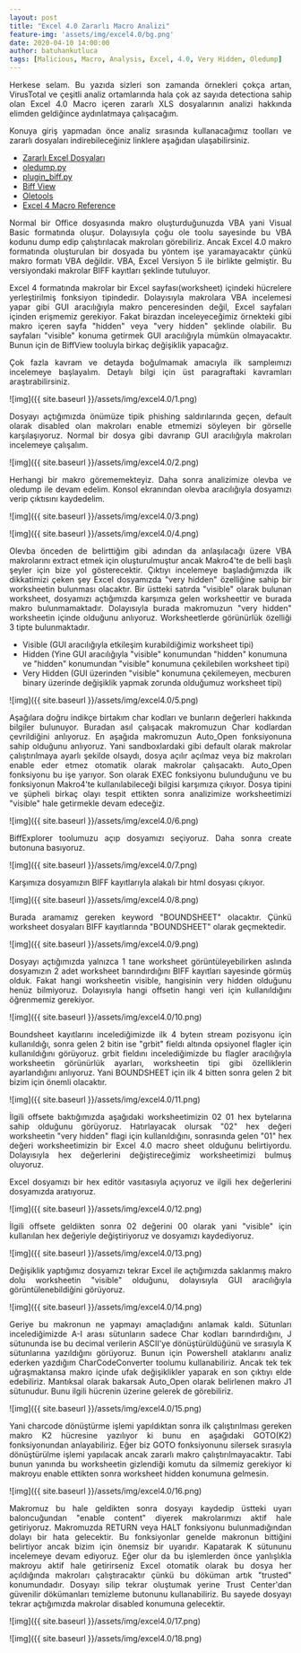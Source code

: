 ```yaml
---
layout: post
title: "Excel 4.0 Zararlı Macro Analizi"
feature-img: 'assets/img/excel4.0/bg.png'
date: 2020-04-10 14:00:00
author: batuhankutluca
tags: [Malicious, Macro, Analysis, Excel, 4.0, Very Hidden, Oledump]
---
```


<p align="justify">Herkese selam. Bu yazıda sizleri son zamanda örnekleri çokça artan, VirusTotal ve çeşitli analiz ortamlarında hala çok az sayıda detectiona sahip olan Excel 4.0 Macro içeren zararlı XLS dosyalarının analizi hakkında elimden geldiğince aydınlatmaya çalışacağım.</p>

<p align="justify">Konuya giriş yapmadan önce analiz sırasında kullanacağımız toolları ve zararlı dosyaları indirebileceğiniz linklere aşağıdan ulaşabilirsiniz.</p>

* [Zararlı Excel Dosyaları][maldoc]
* [oledump.py][oledump]
* [plugin_biff.py][plugin_biff]
* [Biff View][biffview]
* [Oletools][oletools]
* [Excel 4 Macro Reference][ref]

<p align="justify">Normal bir Office dosyasında makro oluşturduğunuzda VBA yani Visual Basic formatında oluşur. Dolayısıyla çoğu ole toolu sayesinde bu VBA kodunu dump edip çalıştırılacak makroları görebiliriz. Ancak Excel 4.0 makro formatında oluşturulan bir dosyada bu yöntem işe yaramayacaktır çünkü makro formatı VBA değildir. VBA, Excel Versiyon 5 ile birlikte gelmiştir. Bu versiyondaki makrolar BIFF kayıtları şeklinde tutuluyor.</p>

<p align="justify">Excel 4 formatında makrolar bir Excel sayfası(worksheet) içindeki hücrelere yerleştirilmiş fonksiyon tipindedir. Dolayısıyla makrolara VBA incelemesi yapar gibi GUI aracılığıyla makro penceresinden değil, Excel sayfaları içinden erişmemiz gerekiyor. Fakat birazdan inceleyeceğimiz örnekteki gibi makro içeren sayfa "hidden" veya "very hidden" şeklinde olabilir. Bu sayfaları "visible" konuma getirmek GUI aracılığıyla mümkün olmayacaktır. Bunun için de BiffView tooluyla birkaç değişiklik yapacağız.</p>

<p align="justify">Çok fazla kavram ve detayda boğulmamak amacıyla ilk sampleımızı incelemeye başlayalım. Detaylı bilgi için üst paragraftaki kavramları araştırabilirsiniz.</p>

![img]({{ site.baseurl }}/assets/img/excel4.0/1.png)

<p align="justify">Dosyayı açtığımızda önümüze tipik phishing saldırılarında geçen, default olarak disabled olan makroları enable etmemizi söyleyen bir görselle karşılaşıyoruz. Normal bir dosya gibi davranıp GUI aracılığıyla makroları incelemeye çalışalım. </p>

![img]({{ site.baseurl }}/assets/img/excel4.0/2.png)

<p align="justify">Herhangi bir makro görememekteyiz. Daha sonra analizimize olevba ve oledump ile devam edelim. Konsol ekranından olevba aracılığıyla dosyamızı verip çıktısını kaydedelim.</p>

![img]({{ site.baseurl }}/assets/img/excel4.0/3.png)

![img]({{ site.baseurl }}/assets/img/excel4.0/4.png)

<p align="justify">Olevba önceden de belirttiğim gibi adından da anlaşılacağı üzere VBA makrolarını extract etmek için oluşturulmuştur ancak Makro4'te de belli başlı şeyler için bize yol gösterecektir. Çıktıyı incelemeye başladığımızda ilk dikkatimizi çeken şey Excel dosyamızda "very hidden" özelliğine sahip bir worksheetin bulunması olacaktır. Bir üstteki satırda "visible" olarak bulunan worksheet, dosyamızı açtığımızda karşımıza gelen worksheettir ve burada makro bulunmamaktadır. Dolayısıyla burada makromuzun "very hidden" worksheetin içinde olduğunu anlıyoruz. Worksheetlerde görünürlük özelliği 3 tipte bulunmaktadır. </p>

* Visible (GUI aracılığıyla etkileşim kurabildiğimiz worksheet tipi)
* Hidden (Yine GUI aracılığıyla "visible" konumundan "hidden" konumuna ve "hidden" konumundan "visible" konumuna çekilebilen worksheet tipi)
* Very Hidden (GUI üzerinden "visible" konumuna çekilemeyen, mecburen binary üzerinde değişiklik yapmak zorunda olduğumuz worksheet tipi)

![img]({{ site.baseurl }}/assets/img/excel4.0/5.png)

<p align="justify">Aşağılara doğru indikçe birtakım char kodları ve bunların değerleri hakkında bilgiler bulunuyor. Buradan asıl çalışacak makromuzun Char kodlardan çevrildiğini anlıyoruz. En aşağıda makromuzun Auto_Open fonksiyonuna sahip olduğunu anlıyoruz. Yani sandboxlardaki gibi default olarak makrolar çalıştırılmaya ayarlı şekilde olsaydı, dosya açılır açılmaz veya biz makroları enable eder etmez otomatik olarak  makrolar çalışacaktı. Auto_Open fonksiyonu bu işe yarıyor. Son olarak EXEC fonksiyonu bulunduğunu ve bu fonksiyonun Makro4'te kullanılabileceği bilgisi karşımıza çıkıyor. Dosya tipini ve şüpheli birkaç olayı tespit ettikten sonra analizimize worksheetimizi "visible" hale getirmekle devam edeceğiz.</p>

![img]({{ site.baseurl }}/assets/img/excel4.0/6.png)

<p align="justify">BiffExplorer toolumuzu açıp dosyamızı seçiyoruz. Daha sonra create butonuna basıyoruz. </p>

![img]({{ site.baseurl }}/assets/img/excel4.0/7.png)

<p align="justify">Karşımıza dosyamızın BIFF kayıtlarıyla alakalı bir html dosyası çıkıyor.</p>

![img]({{ site.baseurl }}/assets/img/excel4.0/8.png)

<p align="justify">Burada aramamız gereken keyword "BOUNDSHEET" olacaktır. Çünkü worksheet dosyaları BIFF kayıtlarında "BOUNDSHEET" olarak geçmektedir.</p>

![img]({{ site.baseurl }}/assets/img/excel4.0/9.png)

<p align="justify">Dosyayı açtığımızda yalnızca 1 tane worksheet görüntüleyebilirken aslında dosyamızın 2 adet worksheet barındırdığını BIFF kayıtları sayesinde görmüş olduk. Fakat hangi worksheetin visible, hangisinin very hidden olduğunu henüz bilmiyoruz. Dolayısıyla hangi offsetin hangi veri için kullanıldığını öğrenmemiz gerekiyor.</p>

![img]({{ site.baseurl }}/assets/img/excel4.0/10.png)

<p align="justify">Boundsheet kayıtlarını incelediğimizde ilk 4 byteın stream pozisyonu için kullanıldığı, sonra gelen 2 bitin ise "grbit" fieldı altında opsiyonel flagler için kullanıldığını görüyoruz. grbit fieldını incelediğimizde bu flagler aracılığıyla worksheetin görünürlük ayarları, worksheetin tipi gibi özelliklerin ayarlandığını anlıyoruz. Yani BOUNDSHEET için ilk 4 bitten sonra gelen 2 bit bizim için önemli olacaktır.</p>

![img]({{ site.baseurl }}/assets/img/excel4.0/11.png)

<p align="justify">İlgili offsete baktığımızda aşağıdaki worksheetimizin 02 01 hex bytelarına sahip olduğunu görüyoruz. Hatırlayacak olursak "02" hex değeri worksheetin "very hidden" flagi için kullanıldığını, sonrasında gelen "01" hex değeri worksheetimizin bir Excel 4.0 macro sheet olduğunu belirtiyordu. Dolayısıyla hex değerlerini değiştireceğimiz worksheetimizi bulmuş oluyoruz.</p>

<p align="justify">Excel dosyamızı bir hex editör vasıtasıyla açıyoruz ve ilgili hex değerlerini dosyamızda aratıyoruz.</p>

![img]({{ site.baseurl }}/assets/img/excel4.0/12.png)

<p align="justify">İlgili offsete geldikten sonra 02 değerini 00 olarak yani "visible" için kullanılan hex değeriyle değiştiriyoruz ve dosyamızı kaydediyoruz.</p>

![img]({{ site.baseurl }}/assets/img/excel4.0/13.png)

<p align="justify">Değişiklik yaptığımız dosyamızı tekrar Excel ile açtığımızda saklanmış makro dolu worksheetin "visible" olduğunu, dolayısıyla GUI aracılığıyla görüntülenebildiğini görüyoruz.</p>

![img]({{ site.baseurl }}/assets/img/excel4.0/14.png)

<p align="justify">Geriye bu makronun ne yapmayı amaçladığını anlamak kaldı. Sütunları incelediğimizde A-I arası sütunların sadece Char kodları barındırdığını, J sütununda ise bu decimal verilerin ASCII'ye dönüştürüldüğünü ve sırasıyla K sütunlarına yazıldığını görüyoruz. Bunun için Powershell ataklarını analiz ederken yazdığım CharCodeConverter toolumu kullanabiliriz. Ancak tek tek uğraşmaktansa makro içinde ufak değişiklikler yaparak en son çıktıyı elde edebiliriz. Mantıksal olarak bakarsak Auto_Open olarak belirlenen makro J1 sütunudur. Bunu ilgili hücrenin üzerine gelerek de görebiliriz.</p>

![img]({{ site.baseurl }}/assets/img/excel4.0/15.png)

<p align="justify">Yani charcode dönüştürme işlemi yapıldıktan sonra ilk çalıştırılması gereken makro K2 hücresine yazılıyor ki bunu en aşağıdaki GOTO(K2) fonksiyonundan anlayabiliriz. Eğer biz GOTO fonksiyonunu silersek sırasıyla dönüştürülme işlemi yapılacak ancak zararlı makro çalıştırılmayacaktır. Tabi bunun yanında bu worksheetin gizlendiği komutu da silmemiz gerekiyor ki makroyu enable ettikten sonra worksheet hidden konumuna gelmesin.</p>

![img]({{ site.baseurl }}/assets/img/excel4.0/16.png)

<p align="justify">Makromuz bu hale geldikten sonra dosyayı kaydedip üstteki uyarı baloncuğundan "enable content" diyerek makrolarımızı aktif hale getiriyoruz. Makromuzda RETURN veya HALT fonksiyonu bulunmadığından dolayı bir hata gelecektir. Bu fonksiyonlar genelde makronun bittiğini belirtiyor ancak bizim için önemsiz bir uyarıdır. Kapatarak K sütununu incelemeye devam ediyoruz. Eğer olur da bu işlemlerden önce yanlışlıkla makroyu aktif hale getirirseniz Excel otomatik olarak bu dosya her açıldığında makroları çalıştıracaktır çünkü bu döküman artık "trusted" konumundadır. Dosyayı silip tekrar oluştumak yerine Trust Center'dan güvenilir dökümanları temizleme butonunu kullanabiliriz. Bu sayede dosyayı tekrar açtığımızda makrolar disabled konumuna gelecektir.</p>

![img]({{ site.baseurl }}/assets/img/excel4.0/17.png)

![img]({{ site.baseurl }}/assets/img/excel4.0/18.png)




[maldoc]: https://github.com/batuhankutluca/Excel-4.0-Maldoc-Samples
[oledump]: https://github.com/DidierStevens/DidierStevensSuite/blob/master/oledump.py
[plugin_biff]: https://github.com/DidierStevens/DidierStevensSuite/blob/master/plugin_biff.py
[biffview]: https://www.aldeid.com/wiki/BiffView
[oletools]: https://github.com/decalage2/oletools/wiki/Install
[ref]: https://d13ot9o61jdzpp.cloudfront.net/files/Excel%204.0%20Macro%20Functions%20Reference.pdf